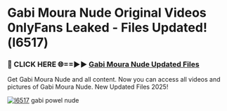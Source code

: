 # Gabi Moura Nude Original Videos 0nlyFans Leaked - Files Updated! (l6517)

<h3>🔴 CLICK HERE 🌐==►► <a href="https://tinyurl.com/5h6xmrr3" rel="nofollow">Gabi Moura Nude Updated Files</a></h3>

Get Gabi Moura Nude and all content. Now you can access all videos and pictures of Gabi Moura Nude. New Updated Files 2025!

[![l6517](https://i.imgur.com/KVD873Z.gif)](https://tinyurl.com/5h6xmrr3)
gabi powel nude